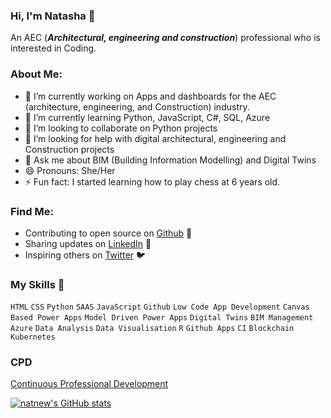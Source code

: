 ### Hi, I'm Natasha 👋

An AEC (***Architectural, engineering and construction***) professional who is interested in Coding. 

### About Me:

- 🔭 I’m currently working on Apps and dashboards for the AEC (architecture, engineering, and Construction) industry. 
- 🌱 I’m currently learning Python, JavaScript, C#, SQL, Azure
- 👯 I’m looking to collaborate on Python projects
- 🤔 I’m looking for help with digital architectural, engineering and Construction projects
- 💬 Ask me about BIM (Building Information Modelling) and Digital Twins
- 😄 Pronouns: She/Her
- ⚡ Fun fact: I started learning how to play chess at 6 years old. 


### Find Me:
- Contributing to open source on <a href="https://github.com/natnew"> Github</a> 🏓
- Sharing updates on <a href="https://www.linkedin.com/in/natasha-newbold/">LinkedIn</a> 💼
- Inspiring others on <a href="https://twitter.com/NatashaTweets2">Twitter</a> 🐦



### My Skills 🚀
`HTML` `CSS` `Python` `SAAS` `JavaScript` `Github` `Low Code App Development` `Canvas Based Power Apps` `Model Driven Power Apps` `Digital Twins` `BIM Management` `Azure` `Data Analysis` `Data Visualisation`  `R` `Github Apps` `CI` `Blockchain` `Kubernetes` 


### CPD
<a href="https://github.com/natnew/CPD/blob/master/README.md">Continuous Professional Development</a>

[![natnew's GitHub stats](https://github-readme-stats.vercel.app/api?username=anuraghazra)](https://github.com/natnew/github-readme-stats)
